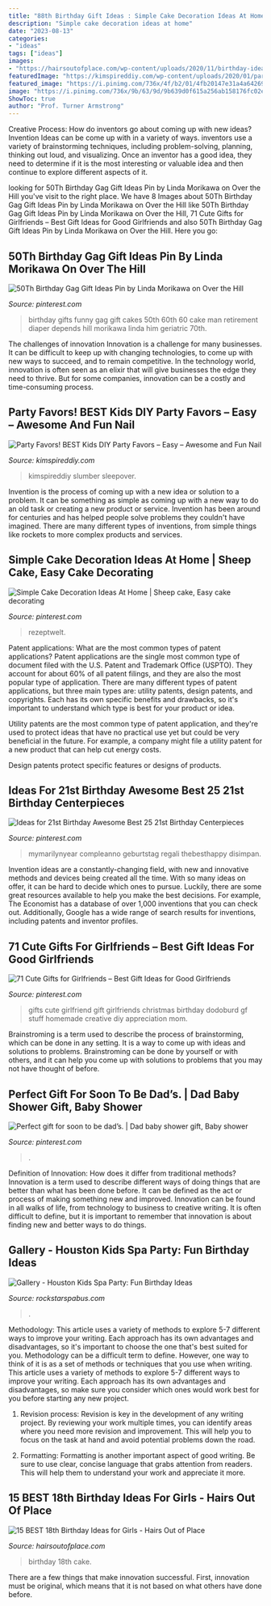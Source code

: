 ```yaml
---
title: "88th Birthday Gift Ideas : Simple Cake Decoration Ideas At Home"
description: "Simple cake decoration ideas at home"
date: "2023-08-13"
categories:
- "ideas"
tags: ["ideas"]
images:
- "https://hairsoutofplace.com/wp-content/uploads/2020/11/birthday-ideas-for-the-best-18th.jpg"
featuredImage: "https://kimspireddiy.com/wp-content/uploads/2020/01/party-favors-nail-polish-1-1.jpg"
featured_image: "https://i.pinimg.com/736x/4f/b2/01/4fb20147e31a4a64269095a6f619673a.jpg"
image: "https://i.pinimg.com/736x/9b/63/9d/9b639d0f615a256ab158176fc02e3b97.jpg"
ShowToc: true
author: "Prof. Turner Armstrong"
---
```



Creative Process: How do inventors go about coming up with new ideas?
Invention Ideas can be come up with in a variety of ways. inventors use a variety of brainstorming techniques, including problem-solving, planning, thinking out loud, and visualizing. Once an inventor has a good idea, they need to determine if it is the most interesting or valuable idea and then continue to explore different aspects of it.

	

		
looking for 50Th Birthday Gag Gift Ideas Pin by Linda Morikawa on Over the Hill you've visit to the right place. We have 8 Images about 50Th Birthday Gag Gift Ideas Pin by Linda Morikawa on Over the Hill like 50Th Birthday Gag Gift Ideas Pin by Linda Morikawa on Over the Hill, 71 Cute Gifts for Girlfriends – Best Gift Ideas for Good Girlfriends and also 50Th Birthday Gag Gift Ideas Pin by Linda Morikawa on Over the Hill. Here you go:
		
    
## 50Th Birthday Gag Gift Ideas Pin By Linda Morikawa On Over The Hill

<img loading=lazy src="https://i.pinimg.com/736x/9b/63/9d/9b639d0f615a256ab158176fc02e3b97.jpg" onerror="this.onerror=null;this.src='https://tse4.mm.bing.net/th?id=OIP.9BgU4C462yB2Zzt6jJpFiwHaJ3&amp;pid=15.1';" alt="50Th Birthday Gag Gift Ideas Pin by Linda Morikawa on Over the Hill">

_Source: pinterest.com_

>birthday gifts funny gag gift cakes 50th 60th 60 cake man retirement diaper depends hill morikawa linda him geriatric 70th. 

	

The challenges of innovation
Innovation is a challenge for many businesses. It can be difficult to keep up with changing technologies, to come up with new ways to succeed, and to remain competitive. In the technology world, innovation is often seen as an elixir that will give businesses the edge they need to thrive. But for some companies, innovation can be a costly and time-consuming process.

    
## Party Favors! BEST Kids DIY Party Favors – Easy – Awesome And Fun Nail

<img loading=lazy src="https://kimspireddiy.com/wp-content/uploads/2020/01/party-favors-nail-polish-1-1.jpg" onerror="this.onerror=null;this.src='https://tse1.mm.bing.net/th?id=OIP.AZlRp_ewqK_VRP9TdGeqiQHaJ4&amp;pid=15.1';" alt="Party Favors! BEST Kids DIY Party Favors – Easy – Awesome and Fun Nail">

_Source: kimspireddiy.com_

>kimspireddiy slumber sleepover. 

	

Invention is the process of coming up with a new idea or solution to a problem. It can be something as simple as coming up with a new way to do an old task or creating a new product or service. Invention has been around for centuries and has helped people solve problems they couldn't have imagined. There are many different types of inventions, from simple things like rockets to more complex products and services.

    
## Simple Cake Decoration Ideas At Home | Sheep Cake, Easy Cake Decorating

<img loading=lazy src="https://i.pinimg.com/736x/1f/fe/bb/1ffebb849c315fdce84d2747d8181bb8.jpg" onerror="this.onerror=null;this.src='https://tse4.mm.bing.net/th?id=OIP.KWCcngDh1Bur6eWTetPZbQHaJ3&amp;pid=15.1';" alt="Simple Cake Decoration Ideas At Home | Sheep cake, Easy cake decorating">

_Source: pinterest.com_

>rezeptwelt. 

	

Patent applications: What are the most common types of patent applications?
Patent applications are the single most common type of document filed with the U.S. Patent and Trademark Office (USPTO). They account for about 60% of all patent filings, and they are also the most popular type of application.
There are many different types of patent applications, but three main types are: utility patents, design patents, and copyrights. Each has its own specific benefits and drawbacks, so it's important to understand which type is best for your product or idea.

 Utility patents are the most common type of patent application, and they're used to protect ideas that have no practical use yet but could be very beneficial in the future. For example, a company might file a utility patent for a new product that can help cut energy costs.

Design patents protect specific features or designs of products.

    
## Ideas For 21st Birthday Awesome Best 25 21st Birthday Centerpieces

<img loading=lazy src="https://i.pinimg.com/736x/eb/94/e1/eb94e110cf584f2a03e46111c89bf575.jpg" onerror="this.onerror=null;this.src='https://tse1.mm.bing.net/th?id=OIP.T-6zASm40j-ajm0yF4EHHgHaJ3&amp;pid=15.1';" alt="Ideas for 21st Birthday Awesome Best 25 21st Birthday Centerpieces">

_Source: pinterest.com_

>mymarilynyear compleanno geburtstag regali thebesthappy disimpan. 

	

Invention ideas are a constantly-changing field, with new and innovative methods and devices being created all the time. With so many ideas on offer, it can be hard to decide which ones to pursue. Luckily, there are some great resources available to help you make the best decisions. For example, The Economist has a database of over 1,000 inventions that you can check out. Additionally, Google has a wide range of search results for inventions, including patents and inventor profiles.

    
## 71 Cute Gifts For Girlfriends – Best Gift Ideas For Good Girlfriends

<img loading=lazy src="https://i.pinimg.com/736x/94/91/5a/94915aa2042300848abe424efdcea1e3.jpg" onerror="this.onerror=null;this.src='https://tse1.mm.bing.net/th?id=OIP.-TNwFd80TABwOW-8B25pYwHaOV&amp;pid=15.1';" alt="71 Cute Gifts for Girlfriends – Best Gift Ideas for Good Girlfriends">

_Source: pinterest.com_

>gifts cute girlfriend gift girlfriends christmas birthday dodoburd gf stuff homemade creative diy appreciation mom. 

	

Brainstroming is a term used to describe the process of brainstorming, which can be done in any setting. It is a way to come up with ideas and solutions to problems. Brainstroming can be done by yourself or with others, and it can help you come up with solutions to problems that you may not have thought of before.

    
## Perfect Gift For Soon To Be Dad’s. | Dad Baby Shower Gift, Baby Shower

<img loading=lazy src="https://i.pinimg.com/736x/4f/b2/01/4fb20147e31a4a64269095a6f619673a.jpg" onerror="this.onerror=null;this.src='https://tse2.mm.bing.net/th?id=OIP.VYrNWjnfe2zuAA41BmbCOQHaJ3&amp;pid=15.1';" alt="Perfect gift for soon to be dad’s. | Dad baby shower gift, Baby shower">

_Source: pinterest.com_

>. 

	

Definition of Innovation: How does it differ from traditional methods?
Innovation is a term used to describe different ways of doing things that are better than what has been done before. It can be defined as the act or process of making something new and improved. Innovation can be found in all walks of life, from technology to business to creative writing. It is often difficult to define, but it is important to remember that innovation is about finding new and better ways to do things.

    
## Gallery - Houston Kids Spa Party: Fun Birthday Ideas

<img loading=lazy src="http://rockstarspabus.com/wp-content/uploads/2017/07/rock-star-spa-bus-gallery-katy-tx.jpg" onerror="this.onerror=null;this.src='https://tse4.mm.bing.net/th?id=OIP.AlguWMM808E9Juf-cW424gHaE8&amp;pid=15.1';" alt="Gallery - Houston Kids Spa Party: Fun Birthday Ideas">

_Source: rockstarspabus.com_

>. 

	

Methodology: This article uses a variety of methods to explore 5-7 different ways to improve your writing. Each approach has its own advantages and disadvantages, so it's important to choose the one that's best suited for you.
Methodology can be a difficult term to define. However, one way to think of it is as a set of methods or techniques that you use when writing. This article uses a variety of methods to explore 5-7 different ways to improve your writing. Each approach has its own advantages and disadvantages, so make sure you consider which ones would work best for you before starting any new project.
1) Revision process: Revision is key in the development of any writing project. By reviewing your work multiple times, you can identify areas where you need more revision and improvement. This will help you to focus on the task at hand and avoid potential problems down the road.

2) Formatting: Formatting is another important aspect of good writing. Be sure to use clear, concise language that grabs attention from readers. This will help them to understand your work and appreciate it more.

    
## 15 BEST 18th Birthday Ideas For Girls - Hairs Out Of Place

<img loading=lazy src="https://hairsoutofplace.com/wp-content/uploads/2020/11/birthday-ideas-for-the-best-18th.jpg" onerror="this.onerror=null;this.src='https://tse4.mm.bing.net/th?id=OIP.J42qcAsHv9GbjRxrZiF9mQHaNK&amp;pid=15.1';" alt="15 BEST 18th Birthday Ideas for Girls - Hairs Out of Place">

_Source: hairsoutofplace.com_

>birthday 18th cake. 

	

There are a few things that make innovation successful. First, innovation must be original, which means that it is not based on what others have done before.

